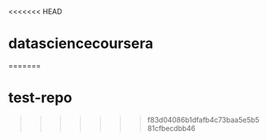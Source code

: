 <<<<<<< HEAD
# datasciencecoursera
=======
# test-repo
>>>>>>> f83d04086b1dfafb4c73baa5e5b581cfbecdbb46
